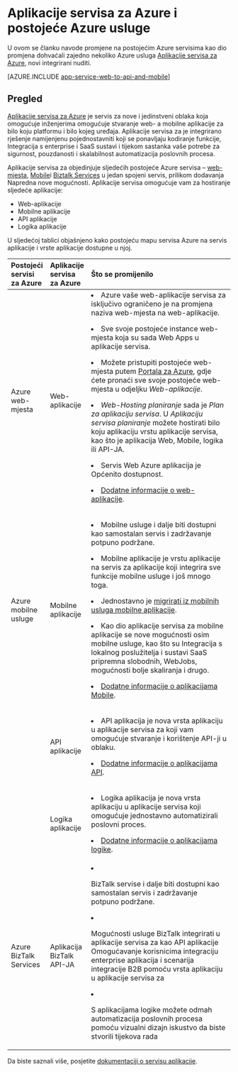 <properties
    pageTitle="Aplikacije servisa za Azure i njegov utjecaj na postojećim Azure servisima"
    description="U članku se objašnjava kako nove aplikacije servisa za Azure i njegove značajke utjecati na postojeće usluge u Azure."
    services="app-service"
    documentationCenter=""
    authors="yochay"
    manager="nirma"
    editor=""/>

<tags
    ms.service="app-service"
    ms.workload="na"
    ms.tgt_pltfrm="na"
    ms.devlang="na"
    ms.topic="article"
    ms.date="02/12/2016"
    ms.author="yochayk"/>


# <a name="azure-app-service-and-existing-azure-services"></a>Aplikacije servisa za Azure i postojeće Azure usluge

U ovom se članku navode promjene na postojećim Azure servisima kao dio promjena dohvaćali zajedno nekoliko Azure usluga [Aplikacije servisa za Azure](https://azure.microsoft.com/services/app-service/), novi integrirani nuditi.

[AZURE.INCLUDE [app-service-web-to-api-and-mobile](../../includes/app-service-web-to-api-and-mobile.md)]

## <a name="overview"></a>Pregled

[Aplikacije servisa za Azure](https://azure.microsoft.com/services/app-service/) je servis za nove i jedinstveni oblaka koja omogućuje inženjerima omogućuje stvaranje web- a mobilne aplikacije za bilo koju platformu i bilo kojeg uređaja. Aplikacije servisa za je integrirano rješenje namijenjenu pojednostavniti koji se ponavljaju kodiranje funkcije, Integracija s enterprise i SaaS sustavi i tijekom sastanka vaše potrebe za sigurnost, pouzdanosti i skalabilnost automatizacija poslovnih procesa.

Aplikacije servisa za objedinjuje sljedećih postojeće Azure servisa – [web-mjesta](https://azure.microsoft.com/services/websites/), [Mobile](https://azure.microsoft.com/services/mobile-services/)i [Biztalk Services](https://azure.microsoft.com/services/biztalk-services/) u jedan spojeni servis, prilikom dodavanja Napredna nove mogućnosti.  Aplikacije servisa omogućuje vam za hostiranje sljedeće aplikacije:

-   Web-aplikacije
-   Mobilne aplikacije
-   API aplikacije
-   Logika aplikacije

U sljedećoj tablici objašnjeno kako postojeću mapu servisa Azure na servis aplikacije i vrste aplikacije dostupne u njoj.

<table>
<thead>
<tr class="header">
<th align="left", style="width:10%">Postojeći servisi za Azure</th>
<th align="left", style="width:10%">Aplikacije servisa za Azure</th>
<th align="left", style="width:80%">Što se promijenilo</th>
</tr>
</thead>
<tbody>
<tr class="odd">
<td align="left">Azure web-mjesta</td>
<td align="left">Web-aplikacije</td>
<td align="left"><li>Azure vaše web-aplikacije servisa za isključivo ograničeno je na promjena naziva web-mjesta na web-aplikacije.
<p><li>Sve svoje postojeće instance web-mjesta koja su sada Web Apps u aplikacije servisa.</p>
<p><li>Možete pristupiti postojeće web-mjesta putem <a href="http://go.microsoft.com/fwlink/?LinkId=529715">Portala za Azure</a>, gdje ćete pronaći sve svoje postojeće web-mjesta u odjeljku <em>Web-aplikacije</em>.</p>
<p><li><em>Web-Hosting planiranje</em> sada je <em>Plan za aplikaciju servisa</em>. U <em>Aplikaciju servisa planiranje</em> možete hostirati bilo koju aplikaciju vrstu aplikacije servisa, kao što je aplikacija Web, Mobile, logika ili API-JA.</p>
<p><li>Servis Web Azure aplikacija je Općenito dostupnost.</p>
<p><li><a href="http://azure.microsoft.com/services/app-service/web/">Dodatne informacije o web-aplikacije</a>.</p></td>
</tr>
<tr class="even">
<td align="left">Azure mobilne usluge</td>
<td align="left">Mobilne aplikacije</td>
<td align="left"><p><li>Mobilne usluge i dalje biti dostupni kao samostalan servis i zadržavanje potpuno podržane.</p>
<p><li>Mobilne aplikacije je vrstu aplikacije na servis za aplikacije koji integrira sve funkcije mobilne usluge i još mnogo toga.</p>
<p><li>Jednostavno je <a href="http://go.microsoft.com/fwlink/?LinkID=724279&clcid=0x409">migrirati iz mobilnih usluga mobilne aplikacije</a>.</p>
<p><li>Kao dio aplikacije servisa za mobilne aplikacije se nove mogućnosti osim mobilne usluge, kao što su Integracija s lokalnog poslužitelja i sustavi SaaS pripremna slobodnih, WebJobs, mogućnosti bolje skaliranja i drugo.</p>
<p><li><a href="http://azure.microsoft.com/services/app-service/mobile/">Dodatne informacije o aplikacijama Mobile</a>.</p>
</tr>
<tr class="odd">
<td align="left"></td>
<td align="left">API aplikacije</td>
<td align="left">
<p><li>API aplikacija je nova vrsta aplikaciju u aplikacije servisa za koji vam omogućuje stvaranje i korištenje API-ji u oblaku.</p>
<p><li><a href="http://azure.microsoft.com/services/app-service/api/">Dodatne informacije o aplikacijama API</a>.</p></td>
</tr>
<tr class="even">
<td align="left"></td>
<td align="left">Logika aplikacije</td>
<td align="left">
<p><li>Logika aplikacija je nova vrsta aplikaciju u aplikacije servisa koji omogućuje jednostavno automatizirali poslovni proces.</p>
<p><li><a href="http://azure.microsoft.com/services/app-service/logic/">Dodatne informacije o aplikacijama logike</a>.</p></td>
</tr>
<tr class="odd">
<td align="left">Azure BizTalk Services</td>
<td align="left">Aplikacija BizTalk API-JA</td>
<td align="left">
<li><p>BizTalk servise i dalje biti dostupni kao samostalan servis i zadržavanje potpuno podržane.</p>
<li><p>Mogućnosti usluge BizTalk integrirati u aplikacije servisa za kao API aplikacije Omogućavanje korisnicima integraciju enterprise aplikacija i scenarija integracije B2B pomoću vrsta aplikaciju u aplikacije servisa za</p>
<li><p>S aplikacijama logike možete odmah automatizacija poslovnih procesa pomoću vizualni dizajn iskustvo da biste stvorili tijekova rada</p></td>
</tr>
</tbody>
</table>

Da biste saznali više, posjetite [dokumentaciji o servisu aplikacije](https://azure.microsoft.com/documentation/services/app-service/).
